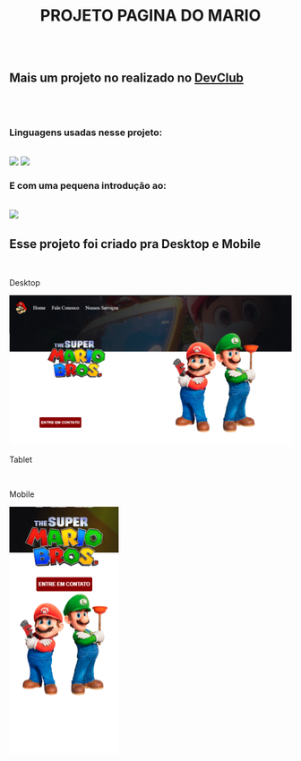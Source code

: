 <h1 align="center">PROJETO PAGINA DO MARIO</h1>
<br>
<br>
<h2>Mais um projeto no realizado no <a href="www.devclub.com.br/devclub">DevClub</a></h2> 
<br>
<br>
<h3>Linguagens usadas nesse projeto:</h3>
<br>
<img src="https://img.shields.io/badge/HTML-239120?style=for-the-badge&logo=html5&logoColor=white"/>
<img src="https://img.shields.io/badge/CSS3-1572B6?style=for-the-badge&logo=css3&logoColor=white"/>
<h3>E com uma pequena introdução ao:</h3> 
<br>
<img src="https://img.shields.io/badge/JavaScript-323330?style=for-the-badge&logo=javascript&logoColor=F7DF1E"/>

<h2>Esse projeto foi criado pra Desktop e Mobile </h2>
<br>
<p>Desktop</p>
<img src="https://github.com/jboaraocwb/projeto-mario/blob/master/img/Desktop.png?raw=true"/>
<p>Tablet</p>
<img src=""/>
<p>Mobile</p>
<img src="https://github.com/jboaraocwb/projeto-mario/blob/master/img/mobile.png?raw=true"/>
